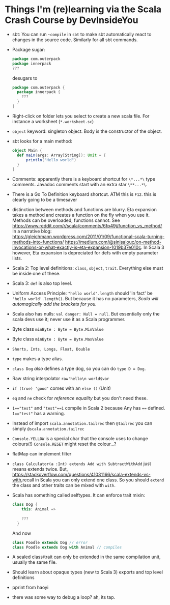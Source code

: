 # Things I'm (re)learning via the Scala Crash Course by DevInsideYou

- sbt: You can run `~compile` in `sbt` to make sbt automatically react to changes in the source code. Similarly for all sbt commands.

- Package sugar:

    ```scala
    package com.outerpack
    package innerpack
    ???
    ```

    desugars to

    ```scala
    package com.outerpack {
      package innerpack {
        ???
      }
    }
    ```

- Right-click on folder lets you select to create a new scala file. For instance a worksheet (`*.worksheet.sc`)
- `object` keyword: singleton object. Body is the constructor of the object.

- sbt looks for a main method:

  ```scala
  object Main {
    def main(args: Array[String]): Unit = {
        println("Hello world")
    }
  }
  ```

- Comments: apparently there is a keyboard shortcut for `\*...*\` type comments. Javadoc comments start with an extra star `\**...*\`.

- There is a Go To Definition keyboard shortcut. ATM this is `F12`. this is clearly going to be a timesaver

- distinction between methods and functions are blurry. Eta expansion takes a method and creates a function on the fly when you use it. Methods can be overloaded, functions cannot. See <https://www.reddit.com/r/scala/comments/6fp49j/function_vs_method/> In a narrative blog: <https://gleichmann.wordpress.com/2011/01/09/functional-scala-turning-methods-into-functions/> <https://medium.com/@sinisalouc/on-method-invocations-or-what-exactly-is-eta-expansion-1019b37e010c>. In Scala 3 however, Eta expansion is depreciated for defs with empty parameter lists.
<!-- - `val,var, def, lazy val`. -->
- Scala 2: Top level definitions: `class`, `object`, `trait`. Everything else must be inside one of these.
- Scala 3: `def` is also top level.
- Uniform Access Principle: `"hello world".length` should 'in fact' be `'hello world'.length()`. But because it has no parameters, *Scala will automagically add the brackets for you.*

- Scala also has nulls: `val danger: Null = null`. But essentially only the scala devs use it; never use it as a Scala programmer.
- Byte class `minByte : Byte = Byte.MinValue`
- Byte class `minByte : Byte = Byte.MaxValue`
- `Shorts, Ints, Longs, Float, Double`
- `type` makes a type alias.
- `class Dog` *also* defines a type dog, so you can do `type D = Dog`.
- Raw string interpolator `raw'hello\n world$var`
- `if (true) 'good'` comes with an `else ()` (Unit)
- `eq` and `ne` check for *reference equality* but you don't need these.
- `1=="test"` and `"test"==1` compile in Scala 2 because Any has `==` defined. `1=="test"` has a warning.
- Instead of import `scala.annotation.tailrec` then `@tailrec` you can simply `@scala.annotation.tailrec`
- `Console.YELLOW` is a special char that the console uses to change colours(!) `Console.RESET` might reset the colour...?
- flatMap can implement filter
- `class Calculator(a :Int) extends Add with SubtractWithAdd` just means extends twice. But, <https://stackoverflow.com/questions/41031166/scala-extends-vs-with>,recall in Scala you can only extend one class. So you should `extend` the class and other traits can be mixed with `with`.
- Scala has something called selftypes. It can enforce trait mixin:

    ```scala
    class Dog {
        this: Animal =>
        
        ???
      }
    ```

  And now

    ```scala
    class Poodle extends Dog // error
    class Poodle extends Dog with Animal // compiles
    ```

- A sealed class/trait can only be extended in the same compilation unit, usually the same file.

- Should learn about opaque types (new to Scala 3) exports and top level definitions
- pprint from haoyi
- there was some way to debug a loop? ah, its tap.
